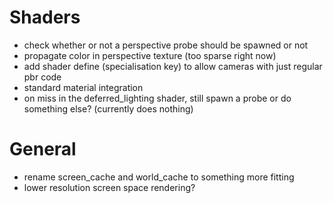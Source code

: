 
# Shaders
- check whether or not a perspective probe should be spawned or not
- propagate color in perspective texture (too sparse right now)
- add shader define (specialisation key) to allow cameras with just regular pbr code
- standard material integration
- on miss in the deferred_lighting shader, still spawn a probe or do something else? (currently does nothing)

# General
- rename screen_cache and world_cache to something more fitting
- lower resolution screen space rendering?

